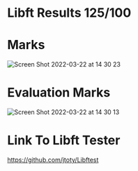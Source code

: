 # Libft Results 125/100

# Marks
![Screen Shot 2022-03-22 at 14 30 23](https://user-images.githubusercontent.com/9160772/159405520-35297066-28c5-4499-b115-9ef56e3620ab.png)

# Evaluation Marks
![Screen Shot 2022-03-22 at 14 30 13](https://user-images.githubusercontent.com/9160772/159405511-18c85d3b-6579-4ee6-b9a6-cb8eff64644c.png)

# Link To Libft Tester
https://github.com/jtoty/Libftest 

